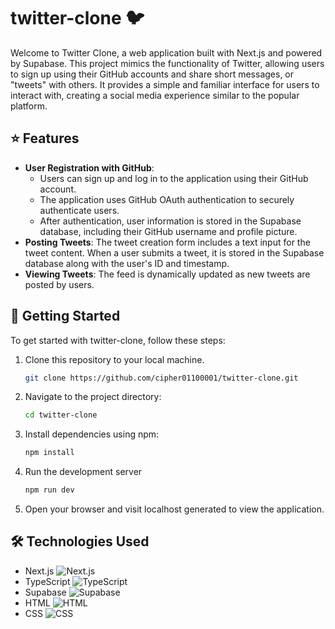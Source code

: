 # twitter-clone 🐦
Welcome to Twitter Clone, a web application built with Next.js and powered by Supabase. This project mimics the functionality of Twitter, allowing users to sign up using their GitHub accounts and share short messages, or "tweets" with others. It provides a simple and familiar interface for users to interact with, creating a social media experience similar to the popular platform.

## ⭐️ Features

- **User Registration with GitHub**: 
  - Users can sign up and log in to the application using their GitHub account.
  - The application uses GitHub OAuth authentication to securely authenticate users.
  - After authentication, user information is stored in the Supabase database, including their GitHub username and profile picture.
- **Posting Tweets**: The tweet creation form includes a text input for the tweet content.
When a user submits a tweet, it is stored in the Supabase database along with the user's ID and timestamp.
- **Viewing Tweets**: The feed is dynamically updated as new tweets are posted by users.

## 🚀 Getting Started

To get started with twitter-clone, follow these steps:

1. Clone this repository to your local machine.
    ```bash
    git clone https://github.com/cipher01100001/twitter-clone.git
2. Navigate to the project directory:
    ```bash
    cd twitter-clone
3. Install dependencies using npm:
    ```bash
    npm install
4. Run the development server
    ```bash
    npm run dev
5. Open your browser and visit localhost generated to view the application.

## 🛠️ Technologies Used

- Next.js ![Next.js](https://img.shields.io/badge/next.js-000000?style=for-the-badge&logo=nextdotjs&logoColor=white)
- TypeScript ![TypeScript](https://img.shields.io/badge/TypeScript-007ACC?logo=typescript&logoColor=white)
- Supabase ![Supabase](https://shields.io/badge/supabase-black?logo=supabase&style=for-the-badge%22)
- HTML ![HTML](https://img.shields.io/badge/-HTML-E34F26?logo=html5&logoColor=white)
- CSS ![CSS](https://img.shields.io/badge/-CSS-1572B6?logo=css3&logoColor=white)